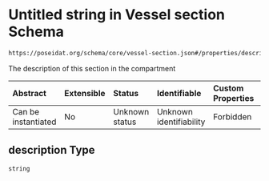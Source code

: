# Untitled string in Vessel section Schema

```txt
https://poseidat.org/schema/core/vessel-section.json#/properties/description
```

The description of this section in the compartment

| Abstract            | Extensible | Status         | Identifiable            | Custom Properties | Additional Properties | Access Restrictions | Defined In                                                                      |
| :------------------ | :--------- | :------------- | :---------------------- | :---------------- | :-------------------- | :------------------ | :------------------------------------------------------------------------------ |
| Can be instantiated | No         | Unknown status | Unknown identifiability | Forbidden         | Allowed               | none                | [vessel-section.json*](schemas/core/vessel-section.json "open original schema") |

## description Type

`string`
